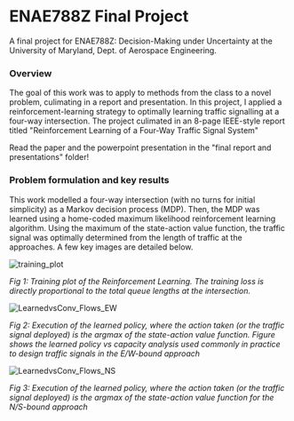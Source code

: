 # ENAE788Z Final Project
A final project for ENAE788Z: Decision-Making under Uncertainty at the University of Maryland, Dept. of Aerospace Engineering. 

### Overview
The goal of this work was to apply to methods from the class to a novel problem, culimating in a report and presentation. In this project, I applied a reinforcement-learning strategy to optimally learning traffic signalling at a four-way intersection. The project culimated in an 8-page IEEE-style report titled "Reinforcement Learning of a Four-Way Traffic Signal System" 

Read the paper and the powerpoint presentation in the "final report and presentations" folder!

### Problem formulation and key results
This work modelled a four-way intersection (with no turns for initial simplicity) as a Markov decision process (MDP). Then, the MDP was learned using a home-coded maximum likelihood reinforcement learning algorithm. Using the maximum of the state-action value function, the traffic signal was optimally determined from the length of traffic at the approaches. A few key images are detailed below. 

![training_plot](https://github.com/JMocklerUMD/ENAE788Z---Final-Project/assets/150191399/519d127d-b0c5-4088-8015-161c25ab2c8e)

*Fig 1: Training plot of the Reinforcement Learning. The training loss is directly proportional to the total queue lengths at the intersection.*

![LearnedvsConv_Flows_EW](https://github.com/JMocklerUMD/ENAE788Z---Final-Project/assets/150191399/eb41dda6-ddaf-4aa6-aad2-7cd96c3b2c9b)

*Fig 2: Execution of the learned policy, where the action taken (or the traffic signal deployed) is the argmax of the state-action value function. Figure shows the learned policy vs capacity analysis used commonly in practice to design traffic signals in the E/W-bound approach*

![LearnedvsConv_Flows_NS](https://github.com/JMocklerUMD/ENAE788Z---Final-Project/assets/150191399/1939d3e2-3783-4361-8298-99c2d492f354)

*Fig 3: Execution of the learned policy, where the action taken (or the traffic signal deployed) is the argmax of the state-action value function for the N/S-bound approach*

